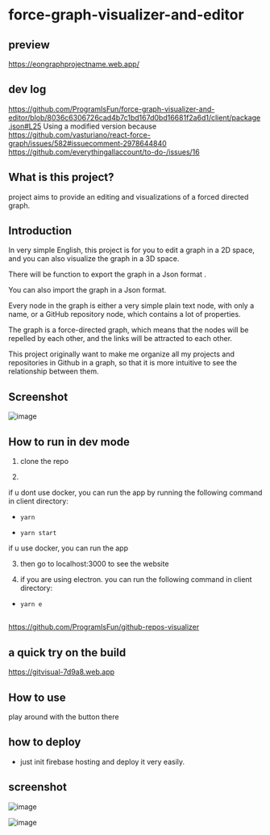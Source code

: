 # force-graph-visualizer-and-editor

## preview

https://eongraphprojectname.web.app/

## dev log

https://github.com/ProgramIsFun/force-graph-visualizer-and-editor/blob/8036c6306726cad4b7c1bd167d0bd16681f2a6d1/client/package.json#L25 Using a modified version because https://github.com/vasturiano/react-force-graph/issues/582#issuecomment-2978644840      https://github.com/everythingallaccount/to-do-/issues/16 

## What is this project?

project aims to provide an editing and visualizations of a forced directed graph.

## Introduction
In very simple English, this project is for you to edit a graph in a 2D space, and you can also visualize the graph in a 3D space.

There will be function to export the graph in a Json format . 

You can also import the graph in a Json format.

Every node in the graph is either a very simple plain text node, with only a name, or a GitHub repository node, which contains a lot of properties.

The graph is a force-directed graph, which means that the nodes will be repelled by each other, and the links will be attracted to each other.

This project originally want to make me organize all my projects and repositories in Github in a graph, so that it is more intuitive to see the relationship between them.

## Screenshot

![image](https://github.com/user-attachments/assets/3461010f-0639-4f52-96f7-2ec6c781ad48)


## How to run in dev mode
1. clone the repo

2.

if u dont use docker, you can run the app by running the following command in client directory:

- `yarn`

- `yarn start`

if u use docker, you can run the app 

3. then go to localhost:3000 to see the website

4. if you are using electron. you can run the following command in client directory:

- `yarn e`


## 

https://github.com/ProgramIsFun/github-repos-visualizer

## a quick try on the build
https://gitvisual-7d9a8.web.app



## How to use

play around with the button there

## how to deploy
- just init firebase hosting and deploy it very easily.

## screenshot

![image](https://user-images.githubusercontent.com/36737465/172355032-eda62d9d-a8e7-4b80-bb13-5b4e2a4dd4ac.png)

![image](https://user-images.githubusercontent.com/36737465/172355198-f20ab886-21ac-4dac-a876-4ecc1053d693.png)
